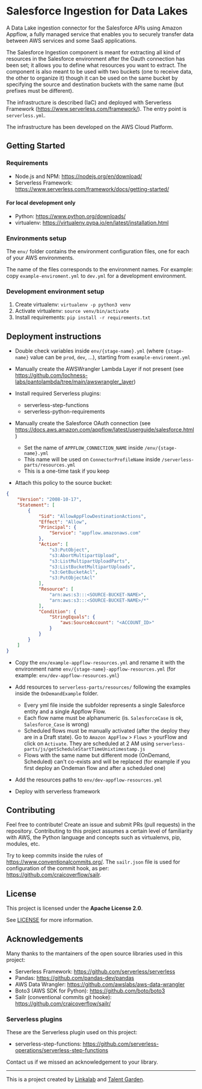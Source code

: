 # Salesforce Ingestion for Data Lakes

A Data Lake ingestion connector for the Salesforce APIs using Amazon Appflow, a fully managed service that enables you to securely transfer data between AWS services and some SaaS applications.

The Salesforce Ingestion component is meant for extracting all kind of resources in the Salesforce environment after the Oauth connection has been set; it allows you to define what resources you want to extract.
The component is also meant to be used with two buckets (one to receive data, the other to organize it) though it can be used on the same bucket by specifying the source and destination buckets with the same name (but prefixes must be different).

The infrastructure is described (IaC) and deployed with Serverless Framework (https://www.serverless.com/framework/). The entry point is `serverless.yml`.

The infrastructure has been developed on the AWS Cloud Platform.

## Getting Started

### Requirements

- Node.js and NPM: https://nodejs.org/en/download/
- Serverless Framework: https://www.serverless.com/framework/docs/getting-started/

#### For local development only

- Python: https://www.python.org/downloads/
- virtualenv: https://virtualenv.pypa.io/en/latest/installation.html

### Environments setup

The `env/` folder contains the environment configuration files, one for each of your AWS environments.

The name of the files corresponds to the environment names. For example: copy `example-enviroment.yml` to `dev.yml` for a development environment.

### Development environment setup

1. Create virtualenv: `virtualenv -p python3 venv`
2. Activate virtualenv: `source venv/bin/activate`
3. Install requirements: `pip install -r requirements.txt`

## Deployment instructions

- Double check variables inside `env/{stage-name}.yml` (where `{stage-name}` value can be `prod`, `dev`, ...), starting from `example-enviroment.yml`

- Manually create the AWSWrangler Lambda Layer if not present (see https://github.com/lochness-labs/pantolambda/tree/main/awswrangler_layer)

- Install required Serverless plugins:

    - serverless-step-functions
    - serverless-python-requirements

- Manually create the Salesforce OAuth connection (see https://docs.aws.amazon.com/appflow/latest/userguide/salesforce.html)

    - Set the name of `APPFLOW_CONNECTION_NAME` inside `/env/{stage-name}.yml`
    - This name will be used on `ConnectorProfileName` inside `/serverless-parts/resources.yml`
    - This is a one-time task if you keep 

- Attach this policy to the source bucket:

```json
{
    "Version": "2008-10-17",
    "Statement": [
        {
            "Sid": "AllowAppFlowDestinationActions",
            "Effect": "Allow",
            "Principal": {
                "Service": "appflow.amazonaws.com"
            },
            "Action": [
                "s3:PutObject",
                "s3:AbortMultipartUpload",
                "s3:ListMultipartUploadParts",
                "s3:ListBucketMultipartUploads",
                "s3:GetBucketAcl",
                "s3:PutObjectAcl"
            ],
            "Resource": [
                "arn:aws:s3:::<SOURCE-BUCKET-NAME>",
                "arn:aws:s3:::<SOURCE-BUCKET-NAME>/*"
            ],
            "Condition": {
                "StringEquals": {
                    "aws:SourceAccount": "<ACCOUNT_ID>"
                }
            }
        }
    ]
}
```

- Copy the `env/example-appflow-resources.yml` and rename it with the environment name `env/{stage-name}-appflow-resources.yml` (for example: `env/dev-appflow-resources.yml`)

- Add resources to `serverless-parts/resources/` following the examples inside the `OnDemandExample` folder.
    - Every yml file inside the subfolder represents a single Salesforce entity and a single Appflow Flow.
    - Each flow name must be alphanumeric (is. `SalesforceCase` is ok, `Salesforce_Case` is wrong)
    - Scheduled flows must be manually activated (after the deploy they are in a Draft state). Go to `Amazon AppFlow` > `Flows` > yourFlow and click on `Activate`. They are scheduled at 2 AM using `serverless-parts/js/getScheduleStartTimeUnixtimestamp.js`
    - Flows with the same name but different mode (OnDemand, Scheduled) can't co-exists and will be replaced (for example if you first deploy an Ondeman flow and after a scheduled one)

- Add the resources paths to `env/dev-appflow-resources.yml`

- Deploy with serverless framework


## Contributing

Feel free to contribute! Create an issue and submit PRs (pull requests) in the repository. Contributing to this project assumes a certain level of familiarity with AWS, the Python language and concepts such as virtualenvs, pip, modules, etc.

Try to keep commits inside the rules of https://www.conventionalcommits.org/. The `sailr.json` file is used for configuration of the commit hook, as per: https://github.com/craicoverflow/sailr.

## License

This project is licensed under the **Apache License 2.0**.

See [LICENSE](LICENSE) for more information.

## Acknowledgements

Many thanks to the mantainers of the open source libraries used in this project:

- Serverless Framework: https://github.com/serverless/serverless
- Pandas: https://github.com/pandas-dev/pandas
- AWS Data Wrangler: https://github.com/awslabs/aws-data-wrangler
- Boto3 (AWS SDK for Python): https://github.com/boto/boto3
- Sailr (conventional commits git hooke): https://github.com/craicoverflow/sailr/

### Serverless plugins

These are the Serverless plugin used on this project:

- serverless-step-functions: https://github.com/serverless-operations/serverless-step-functions

Contact us if we missed an acknowledgement to your library.

---

This is a project created by [Linkalab](https://linkalab.it) and [Talent Garden](https://talentgarden.org).